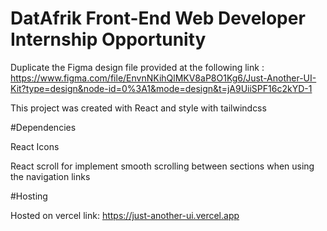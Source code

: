 # DatAfrik Front-End Web Developer Internship Opportunity

Duplicate the Figma design file provided at the following link : https://www.figma.com/file/EnvnNKihQlMKV8aP8O1Kg6/Just-Another-UI-Kit?type=design&node-id=0%3A1&mode=design&t=jA9UiiSPF16c2kYD-1

This project was created with React and style with tailwindcss

#Dependencies

React Icons

React scroll for implement smooth scrolling between sections when using the navigation links

#Hosting

Hosted on vercel link: https://just-another-ui.vercel.app
